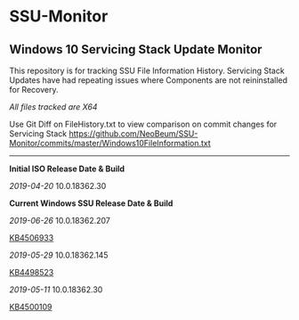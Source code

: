 # SSU-Monitor

## Windows 10 Servicing Stack Update Monitor


This repository is for tracking SSU File Information History.
Servicing Stack Updates have had repeating issues where Components are not reininstalled for Recovery.

*All files tracked are X64*

Use Git Diff on FileHistory.txt to view comparison on commit changes for Servicing Stack
https://github.com/NeoBeum/SSU-Monitor/commits/master/Windows10FileInformation.txt

----------

**Initial ISO Release Date & Build**

*2019-04-20*
10.0.18362.30


**Current Windows SSU Release Date & Build** 


*2019-06-26*
10.0.18362.207

[KB4506933](https://support.microsoft.com/en-us/help/4506933)



*2019-05-29*
10.0.18362.145

[KB4498523](https://support.microsoft.com/en-us/help/4498523)



*2019-05-11*
10.0.18362.30

[KB4500109](https://support.microsoft.com/en-us/help/4500109)
